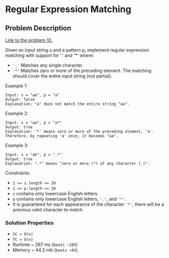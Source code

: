 # Regular Expression Matching

## Problem Description

[Link to the problem 10.](https://leetcode.com/problems/regular-expression-matching/description/)

Given an input string s and a pattern p, implement regular expression matching with support for '.' and '*' where:
* `'.'` Matches any single character.
* `'*'` Matches zero or more of the preceding element.
The matching should cover the entire input string (not partial).



Example 1:
```
Input: s = "aa", p = "a"
Output: false
Explanation: "a" does not match the entire string "aa".
```

Example 2:
```
Input: s = "aa", p = "a*"
Output: true
Explanation: '*' means zero or more of the preceding element, 'a'. Therefore, by repeating 'a' once, it becomes "aa".
```

Example 3:
```
Input: s = "ab", p = ".*"
Output: true
Explanation: ".*" means "zero or more (*) of any character (.)".
```


Constraints:

* `1 <= s.length <= 20`
* `1 <= p.length <= 20`
* `s` contains only lowercase English letters.
* `p` contains only lowercase English letters, `'.'`, and `'*'`.
* It is guaranteed for each appearance of the character `'*'`, there will be a previous valid character to match.

### Solution Properties

* `SC = O(n)`
* `TC = O(n)`
* Runtime ~ 267 ms (`beats ~28%`)
* Memory ~ 44.2 mb (`beats ~6%`)